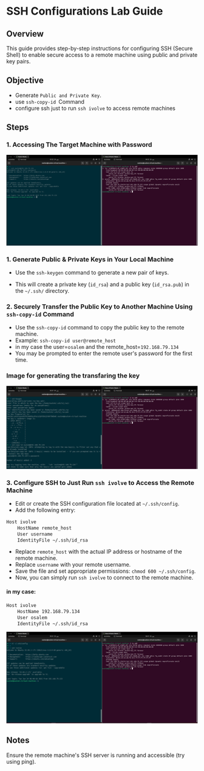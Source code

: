 # SSH Configurations Lab Guide

## Overview
This guide provides step-by-step instructions for configuring SSH (Secure Shell) to enable secure access to a remote machine using public and private key pairs.

## Objective
- Generate `Public and Private Key`.
- use `ssh-copy-id `Command
- configure ssh just to run `ssh ivolve` to access remote machines

## Steps

### 1. Accessing The Target Machine with Password
![alt text](Images/1_SSH_Pass.png)

### 1. Generate Public & Private Keys in Your Local Machine
- Use the `ssh-keygen` command to generate a new pair of keys.

- This will create a private key (`id_rsa`) and a public key (`id_rsa.pub`) in the `~/.ssh/` directory.

### 2. Securely Transfer the Public Key to Another Machine Using `ssh-copy-id` Command
- Use the `ssh-copy-id` command to copy the public key to the remote machine.
- Example: `ssh-copy-id user@remote_host`
- in my case the user=`osalem` and the remote_host=`192.168.79.134`
- You may be prompted to enter the remote user's password for the first time.

### Image for generating the transfaring the key
![alt text](Images/2_Keygen.png)






### 3. Configure SSH to Just Run `ssh ivolve` to Access the Remote Machine
- Edit or create the SSH configuration file located at `~/.ssh/config`.
- Add the following entry:

```
Host ivolve
    HostName remote_host
    User username
    IdentityFile ~/.ssh/id_rsa
```
- Replace `remote_host` with the actual IP address or hostname of the remote machine.
- Replace `username` with your remote username.
- Save the file and set appropriate permissions: `chmod 600 ~/.ssh/config`.
- Now, you can simply run `ssh ivolve` to connect to the remote machine.

#### in my case: 
```
Host ivolve
    HostName 192.168.79.134
    User osalem
    IdentityFile ~/.ssh/id_rsa
```

![alt text](Images/4_SSH_iVolve.png)



## Notes
Ensure the remote machine's SSH server is running and accessible (try using ping).
